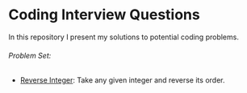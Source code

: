 # Coding Interview Questions

In this repository I present my solutions to potential coding problems. 

###### Problem Set: 

- [Reverse Integer](../master/reverse_int.cpp): Take any given integer and reverse its order.
